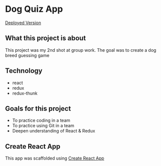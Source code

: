 # Dog Quiz App

<a href='https://dog-quiz-app.netlify.com/' >Deployed Version </a>

## What this project is about 

This project was my 2nd shot at group work. The goal was to create a dog breed guessing game 

## Technology

* react
* redux
* redux-thunk

## Goals for this project

* To practice coding in a team
* To practice using Git in a team
* Deepen understanding of React & Redux

## Create React App
This app was scaffolded using
<a href='https://github.com/facebook/create-react-app'>Create React App </a>
